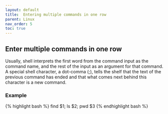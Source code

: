 ```yaml
---
layout: default
title:  Entering multiple commands in one row
parent: Linux
nav_order: 5
toc: true
---
```



## Enter multiple commands in one row
Usually, shell interprets the first word from the command input as the command name, and the rest of the input as an argument for that command.
A special shell character, a dot-comma (;), tells the shelf that the text of the previous command has ended and that what comes next behind this character is a new command.

### Example
{% highlight bash %}
find $1; ls $2; pwd $3
{% endhighlight bash %}
